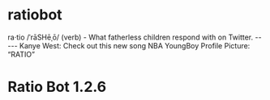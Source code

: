# ratiobot
ra·tio /ˈrāSHēˌō/ (verb) - What fatherless children respond with on Twitter.   ----- Kanye West: Check out this new song NBA YoungBoy Profile Picture: “RATIO”

# Ratio Bot 1.2.6
